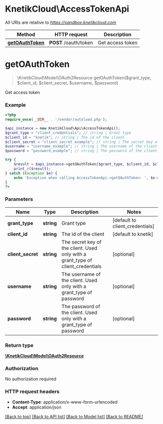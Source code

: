 # KnetikCloud\AccessTokenApi

All URIs are relative to *https://sandbox.knetikcloud.com*

Method | HTTP request | Description
------------- | ------------- | -------------
[**getOAuthToken**](AccessTokenApi.md#getOAuthToken) | **POST** /oauth/token | Get access token


# **getOAuthToken**
> \KnetikCloud\Model\OAuth2Resource getOAuthToken($grant_type, $client_id, $client_secret, $username, $password)

Get access token

### Example
```php
<?php
require_once(__DIR__ . '/vendor/autoload.php');

$api_instance = new KnetikCloud\Api\AccessTokenApi();
$grant_type = "client_credentials"; // string | Grant type
$client_id = "knetik"; // string | The id of the client
$client_secret = "client_secret_example"; // string | The secret key of the client.  Used only with a grant_type of client_credentials
$username = "username_example"; // string | The username of the client.  Used only with a grant_type of password
$password = "password_example"; // string | The password of the client.  Used only with a grant_type of password

try {
    $result = $api_instance->getOAuthToken($grant_type, $client_id, $client_secret, $username, $password);
    print_r($result);
} catch (Exception $e) {
    echo 'Exception when calling AccessTokenApi->getOAuthToken: ', $e->getMessage(), PHP_EOL;
}
?>
```

### Parameters

Name | Type | Description  | Notes
------------- | ------------- | ------------- | -------------
 **grant_type** | **string**| Grant type | [default to client_credentials]
 **client_id** | **string**| The id of the client | [default to knetik]
 **client_secret** | **string**| The secret key of the client.  Used only with a grant_type of client_credentials | [optional]
 **username** | **string**| The username of the client.  Used only with a grant_type of password | [optional]
 **password** | **string**| The password of the client.  Used only with a grant_type of password | [optional]

### Return type

[**\KnetikCloud\Model\OAuth2Resource**](../Model/OAuth2Resource.md)

### Authorization

No authorization required

### HTTP request headers

 - **Content-Type**: application/x-www-form-urlencoded
 - **Accept**: application/json

[[Back to top]](#) [[Back to API list]](../../README.md#documentation-for-api-endpoints) [[Back to Model list]](../../README.md#documentation-for-models) [[Back to README]](../../README.md)

